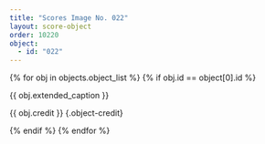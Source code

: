 ```yaml
---
title: "Scores Image No. 022"
layout: score-object
order: 10220
object:
  - id: "022"
---
```


{% for obj in objects.object_list %}
{% if obj.id == object[0].id %}

{{ obj.extended_caption }}

{{ obj.credit }} {.object-credit}

{% endif %}
{% endfor %}

